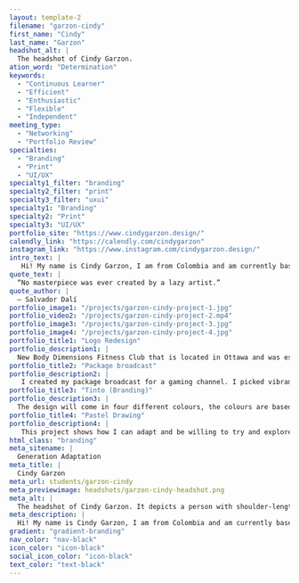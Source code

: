 ```yaml
---
layout: template-2
filename: "garzon-cindy"
first_name: "Cindy"
last_name: "Garzon"
headshot_alt: |
  The headshot of Cindy Garzon.
ation_word: "Determination"
keywords:
  - "Continuous Learner"
  - "Efficient"
  - "Enthusiastic"
  - "Flexible"
  - "Independent"
meeting_type:
  - "Networking"
  - "Portfolio Review"
specialties:
  - "Branding"
  - "Print"
  - "UI/UX"
specialty1_filter: "branding"
specialty2_filter: "print"
specialty3_filter: "uxui"
specialty1: "Branding"
specialty2: "Print"
specialty3: "UI/UX"
portfolio_site: "https://www.cindygarzon.design/"
calendly_link: "https://calendly.com/cindygarzon"
instagram_link: "https://www.instagram.com/cindygarzon.design/"
intro_text: |
   Hi! My name is Cindy Garzon, I am from Colombia and am currently based in Ottawa, Canada. I discovered that graphic design is my true passion.
quote_text: |
  “No masterpiece was ever created by a lazy artist.”
quote_author: |
  — Salvador Dalí
portfolio_image1: "/projects/garzon-cindy-project-1.jpg"
portfolio_video2: "/projects/garzon-cindy-project-2.mp4"
portfolio_image3: "/projects/garzon-cindy-project-3.jpg"
portfolio_image4: "/projects/garzon-cindy-project-4.jpg"
portfolio_title1: "Logo Redesign"
portfolio_description1: |
  New Body Dimensions Fitness Club that is located in Ottawa and was established in 1998. Their current logo is outdated and busy. I decided to create a more minimalistic logo that the audience will understand that is a gym and not something else.
portfolio_title2: "Package broadcast"
portfolio_description2: |
   I created my package broadcast for a gaming channel. I picked vibrant colours to make it fun and inviting. I added a lot of squares giving the effect of pixels like the retro video games. I had a hard time using the program but with the help of my instructor I was able to achieve my goal.
portfolio_title3: "Tinto (Branding)"
portfolio_description3: |
  The design will come in four different colours, the colours are based on the intensity of the coffee for example dark roast will be in a dark can making the customer understand right away the coffee they are about to purchaseis more intense in flavour. Why the name “Tinto” is a slang word that Colombians use to order small black coffee. The name is great way create a connection with the consumers.
portfolio_title4: "Pastel Drawing"
portfolio_description4: |
   This project shows how I can adapt and be willing to try and explore. This piece could be used in a poster for the food event of any print media.
html_class: "branding"
meta_sitename: |
  Generation Adaptation
meta_title: |
  Cindy Garzon
meta_url: students/garzon-cindy
meta_previewimage: headshots/garzon-cindy-headshot.png
meta_alt: |
  The headshot of Cindy Garzon. It depicts a person with shoulder-length ombred black-blonde hair, making a neutral expression whist facing the camera.
meta_description: |
  Hi! My name is Cindy Garzon, I am from Colombia and am currently based in Ottawa, Canada. I discovered that graphic design is my true passion.
gradient: "gradient-branding"
nav_color: "nav-black"
icon_color: "icon-black"
social_icon_color: "icon-black"
text_color: "text-black"
---
```

